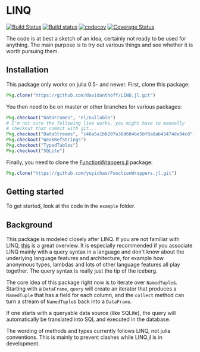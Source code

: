 # LINQ

[![Build Status](https://travis-ci.org/davidanthoff/LINQ.jl.svg?branch=master)](https://travis-ci.org/davidanthoff/LINQ.jl)
[![Build status](https://ci.appveyor.com/api/projects/status/0jys47jov7m7hb8j/branch/master?svg=true)](https://ci.appveyor.com/project/davidanthoff/linq-jl/branch/master)
[![codecov](https://codecov.io/gh/davidanthoff/LINQ.jl/branch/master/graph/badge.svg)](https://codecov.io/gh/davidanthoff/LINQ.jl)
[![Coverage Status](https://coveralls.io/repos/github/davidanthoff/LINQ.jl/badge.svg?branch=master)](https://coveralls.io/github/davidanthoff/LINQ.jl?branch=master)

The code is at best a sketch of an idea, certainly not ready to be used for anything. The main purpose is to try out various things and see whether it is worth pursuing them.

## Installation

This package only works on julia 0.5- and newer. First, clone this package:
````julia
Pkg.clone("https://github.com/davidanthoff/LINQ.jl.git")
````
You then need to be on master or other branches for various packages:
````julia
Pkg.checkout("DataFrames", "nl/nullable")
# I'm not sure the following line works, you might have to manually
# checkout that commit with git...
Pkg.checkout("DataStreams", "c46a5a1bb207a38d604be5bf8a8ab43474de04c8")
Pkg.checkout("WeakRefStrings")
Pkg.checkout("TypedTables")
Pkg.checkout("SQLite")
````
Finally, you need to clone the [FunctionWrappers.jl](https://github.com/yuyichao/FunctionWrappers.jl) package:
````julia
Pkg.clone("https://github.com/yuyichao/FunctionWrappers.jl.git")
````

## Getting started
To get started, look at the code in the ``example`` folder.

## Background
This package is modeled closely after LINQ. If you are not familiar with LINQ, [this](https://msdn.microsoft.com/en-us/library/bb308959.aspx) is a great overview. It is especially recommended if you associate LINQ mainly with a query syntax in a language and don't know about the underlying language features and architecture, for example how anonymous types, lambdas and lots of other language features all play together. The query syntax is really just the tip of the iceberg.

The core idea of this package right now is to iterate over ``NamedTuple``s. Starting with a ``DataFrame``, ``query`` will create an iterator that produces a ``NamedTuple`` that has a field for each column, and the ``collect`` method can turn a stream of ``NamedTuple``s back into a ``DataFrame``.

If one starts with a queryable data source (like SQLite), the query will automatically be translated into SQL and executed in the database.

The wording of methods and types currently follows LINQ, not julia conventions. This is mainly to prevent clashes while LINQ.jl is in development.
